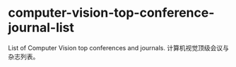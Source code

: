 # computer-vision-top-conference-journal-list
List of Computer Vision top conferences and journals. 计算机视觉顶级会议与杂志列表。
